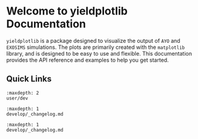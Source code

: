 # Welcome to yieldplotlib Documentation

`yieldplotlib` is a package designed to visualize the output of `AYO` and
`EXOSIMS` simulations. The plots are primarily created with the `matplotlib`
library, and is designed to be easy to use and flexible. This documentation
provides the API reference and examples to help you get started.

## Quick Links

```{toctree}
:maxdepth: 2
user/dev
```
```{toctree}
:maxdepth: 1
develop/_changelog.md
```

```{toctree}
:maxdepth: 1
develop/_changelog.md
```
